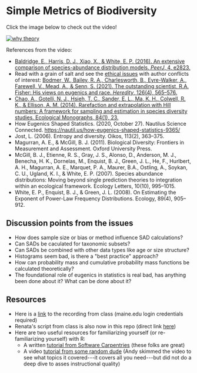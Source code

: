 # Simple Metrics of Biodiversity

Click the image below to check out the video!

[![why theory](https://img.youtube.com/vi/ApObCRl4HRk/0.jpg)](https://www.youtube.com/watch?v=ApObCRl4HRk)

References from the video:

- [Baldridge, E., Harris, D. J., Xiao, X., & White, E. P. (2016). An extensive comparison of species-abundance distribution models. *PeerJ*, 4, e2823.](https://peerj.com/articles/2823/)
- Read with a grain of salt and see the [ethical issues](https://www.nature.com/articles/s41437-020-00394-6#ethics) with author conflicts of interest: [Bodmer, W., Bailey, R. A., Charlesworth, B., Eyre-Walker, A., Farewell, V., Mead, A., & Senn, S. (2021). The outstanding scientist, R.A. Fisher: His views on eugenics and race. *Heredity*, 126(4), 565–576.](https://www.nature.com/articles/s41437-020-00394-6)
- [Chao, A., Gotelli, N. J., Hsieh, T. C., Sander, E. L., Ma, K. H., Colwell, R. K., & Ellison, A. M. (2014). Rarefaction and extrapolation with Hill numbers: A framework for sampling and estimation in species diversity studies. Ecological Monographs, 84(1), 23.](https://github.com/eco-evo-thr-2022/resources/blob/main/Chao_2014.pdf)
- How Eugenics Shaped Statistics. (2020, October 27). Nautilus Science Connected. https://nautil.us/how-eugenics-shaped-statistics-9365/ 
- Jost, L. (2006). Entropy and diversity. Oikos, 113(2), 363–375. 
- Magurran, A. E., & McGill, B. J. (2011). Biological Diversity: Frontiers in Measurement and Assessment. Oxford University Press. 
- McGill, B. J., Etienne, R. S., Gray, J. S., Alonso, D., Anderson, M. J., Benecha, H. K., Dornelas, M., Enquist, B. J., Green, J. L., He, F., Hurlbert, A. H., Magurran, A. E., Marquet, P. A., Maurer, B.A., Ostling, A., Soykan, C. U., Ugland, K. I., & White, E. P. (2007). Species abundance distributions: Moving beyond single prediction theories to integration within an ecological framework. Ecology Letters, 10(10), 995–1015. 
- White, E. P., Enquist, B. J., & Green, J. L. (2008). On Estimating the Exponent of Power-Law Frequency Distributions. Ecology, 89(4), 905–912. 

## Discussion points from the issues

- How does sample size or bias or method influence SAD calculations?
- Can SADs be caculated for taxonomic subsets?
- Can SADs be combined with other data types like age or size structure?
- Histograms seem bad, is there a "best practice" approach?
- How can probability mass and cumulative probability mass functions be calculated theoretically?
- The foundational role of eugenics in statistics is real bad, has anything been done about it?  What can be done about it?

## Resources

- Here is a [link](https://video.maine.edu/media/BIO%20597%3A%20eco-evo%20theory/1_91dxc1mj) to the recording from class (maine.edu login credentials required)
- Renata's script from class is also now in this repo (direct link [here](https://github.com/eco-evo-thr-2022/05-simple-metrics/blob/main/hill_from_class.R))
- Here are two useful resources for familiarizing yourself (or re-familiarizing yourself) with R:
    - A written [tutorial from Software Carpentries](https://swcarpentry.github.io/r-novice-inflammation/01-starting-with-data/index.html) (these folks are great)
    - A video [tutorial from some random dude](https://www.youtube.com/watch?v=BvKETZ6kr9Q) (Andy skimmed the video to see what topics it covered---it covers all you need---but did not do a deep dive to asses instructional quality)
